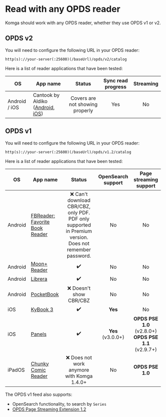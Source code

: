 # Read with any OPDS reader

Komga should work with any OPDS reader, whether they use OPDS v1 or v2.

## OPDS v2

You will need to configure the following URL in your OPDS reader: 

```
http(s)://your-server(:25600)(/baseUrl)/opds/v2/catalog
```

Here is a list of reader applications that have been tested:


| OS            | App name                                                                                                                                                             |             Status              | Sync read progress | Streaming |
|---------------|----------------------------------------------------------------------------------------------------------------------------------------------------------------------|:-------------------------------:|:------------------:|:---------:|
| Android / iOS | Cantook by Aldiko ([Android](https://play.google.com/store/apps/details?id=com.aldiko.android), [iOS](https://apps.apple.com/us/app/cantook-by-aldiko/id1476410111)) | Covers are not showing properly |        Yes         |    No     |


## OPDS v1

You will need to configure the following URL in your OPDS reader:

```
http(s)://your-server(:25600)(/baseUrl)/opds/v1.2/catalog
```

Here is a list of reader applications that have been tested:

| OS      | App name                                                                                                             |                                                  Status                                                  |   OpenSearch support   |                  Page streaming support                   |
|---------|----------------------------------------------------------------------------------------------------------------------|:--------------------------------------------------------------------------------------------------------:|:----------------------:|:---------------------------------------------------------:|
| Android | [FBReader: Favorite Book Reader](https://play.google.com/store/apps/details?id=org.geometerplus.zlibrary.ui.android) | :x: Can't download CBR/CBZ, only PDF. PDF only supported in Premium version. Does not remember password. |           No           |                            No                             |
| Android | [Moon+ Reader](https://play.google.com/store/apps/details?id=com.flyersoft.moonreader)                               |                                            :heavy_check_mark:                                            |           No           |                            No                             |
| Android | [Librera](https://play.google.com/store/apps/details?id=com.foobnix.pdf.reader)                                      |                                            :heavy_check_mark:                                            |           No           |                            No                             |
| Android | [PocketBook](https://play.google.com/store/apps/details?id=com.obreey.reader)                                        |                                         :x: Doesn't show CBR/CBZ                                         |           No           |                            No                             |
| iOS     | [KyBook 3](http://kybook-reader.com/)                                                                                |                                            :heavy_check_mark:                                            |        **Yes**         |                            No                             |
| iOS     | [Panels](https://panels.app/)                                                                                        |                                            :heavy_check_mark:                                            | **Yes** <br/>(v3.0.0+) | **OPDS PSE 1.0** (v2.8.0+)<br/>**OPDS PSE 1.1** (v2.9.7+) |
| iPadOS  | [Chunky Comic Reader](https://apps.apple.com/us/app/chunky-comic-reader/id663567628)                                 |                               :x: Does not work anymore with Komga 1.4.0+                                |           No           |                     **OPDS PSE 1.0**                      |


The OPDS v1 feed also supports:

- OpenSearch functionality, to search by `Series`
- [OPDS Page Streaming Extension 1.2](https://anansi-project.github.io/docs/opds-pse/intro)
